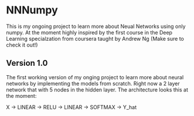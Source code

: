 # NNNumpy
This is my ongoing project to learn more about Neual Networks using only numpy. At the moment highly inspired by the first course in the Deep Learning specialzation from coursera taught by Andrew Ng (Make sure to check it out!)

## Version 1.0

The first working version of my onging project to learn more about neural networks by implementing the models from scratch. Right now a 2 layer network that with 5 nodes in the hidden layer. The architecture looks this at the moment:

X -> LINEAR -> RELU -> LINEAR -> SOFTMAX -> Y_hat
